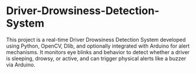 # Driver-Drowsiness-Detection-System
This project is a real-time Driver Drowsiness Detection System developed using Python, OpenCV, Dlib, and optionally integrated with Arduino for alert mechanisms. It monitors eye blinks and behavior to detect whether a driver is sleeping, drowsy, or active, and can trigger physical alerts like a buzzer via Arduino. 

